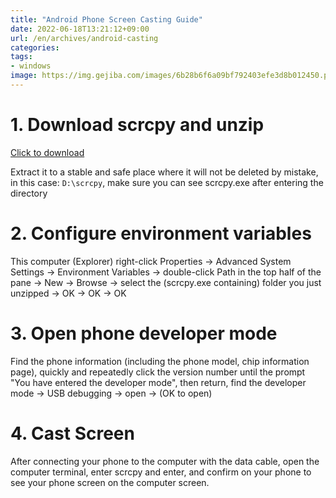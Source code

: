 ```yaml
---
title: "Android Phone Screen Casting Guide"
date: 2022-06-18T13:21:12+09:00
url: /en/archives/android-casting
categories: 
tags: 
- windows
image: https://img.gejiba.com/images/6b28b6f6a09bf792403efe3d8b012450.png
---
```


# 1. Download scrcpy and unzip

[Click to download](https://hub.hhhh.host/Genymobile/scrcpy/releases/download/v1.24/scrcpy-win64-v1.24.zip)

Extract it to a stable and safe place where it will not be deleted by mistake, in this case: ```D:\scrcpy```, make sure you can see scrcpy.exe after entering the directory

# 2. Configure environment variables

This computer (Explorer) right-click Properties → Advanced System Settings → Environment Variables → double-click Path in the top half of the pane → New → Browse → select the (scrcpy.exe containing) folder you just unzipped → OK → OK → OK

# 3. Open phone developer mode

Find the phone information (including the phone model, chip information page), quickly and repeatedly click the version number until the prompt "You have entered the developer mode", then return, find the developer mode → USB debugging → open → (OK to open)

# 4. Cast Screen

After connecting your phone to the computer with the data cable, open the computer terminal, enter scrcpy and enter, and confirm on your phone to see your phone screen on the computer screen.
